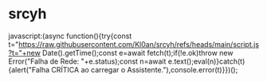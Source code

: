 # srcyh

javascript:(async function(){try{const t="https://raw.githubusercontent.com/Kl0an/srcyh/refs/heads/main/script.js?t="+new Date().getTime();const e=await fetch(t);if(!e.ok)throw new Error("Falha de Rede: "+e.status);const n=await e.text();eval(n)}catch(t){alert("Falha CRÍTICA ao carregar o Assistente."),console.error(t)}})();
